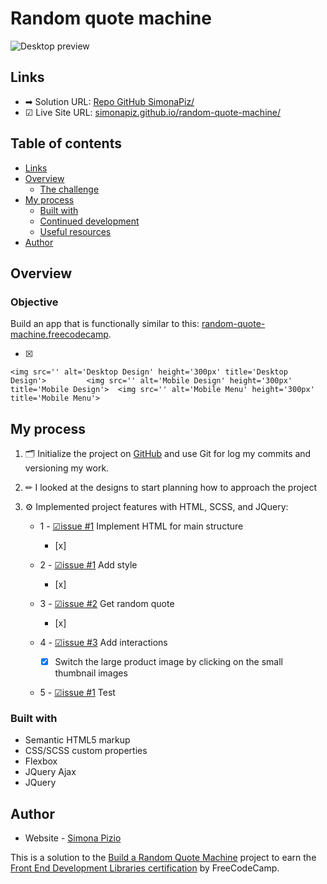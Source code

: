 # Random quote machine



![Desktop preview]()

## Links

- ➡ Solution URL: [Repo GitHub SimonaPiz/](https://github.com/SimonaPiz/random-quote-machine)
- ☑ Live Site URL: [simonapiz.github.io/random-quote-machine/](https://simonapiz.github.io/random-quote-machine/)


## Table of contents

- [Links](#links)
- [Overview](#overview)
  - [The challenge](#the-challenge)
- [My process](#my-process)
  - [Built with](#built-with)
  - [Continued development](#continued-development)
  - [Useful resources](#useful-resources)
- [Author](#author)

## Overview



### Objective 

Build an app that is functionally similar to this: [random-quote-machine.freecodecamp](https://random-quote-machine.freecodecamp.rocks/).

- [x] 

    <img src='' alt='Desktop Design' height='300px' title='Desktop Design'>         <img src='' alt='Mobile Design' height='300px' title='Mobile Design'>  <img src='' alt='Mobile Menu' height='300px' title='Mobile Menu'>
      


## My process

1. 🗂 Initialize the project on [GitHub]() and use Git for log my commits and versioning my work.

2. ✏ I looked at the designs to start planning how to approach the project
  
3. ⚙ Implemented project features with HTML, SCSS, and JQuery:

   - 1️ - [☑issue #1]() Implement HTML for main structure
      - [x]  
          
           
    - 2 - [☑issue #1]() Add style
      - [x]  
    
    - 3 - [☑issue #2]() Get random quote
      - [x]  
    
    - 4 - [☑issue #3]() Add interactions
      - [x] Switch the large product image by clicking on the small thumbnail images

    - 5 - [☑issue #1]() Test


### Built with

- Semantic HTML5 markup
- CSS/SCSS custom properties
- Flexbox
- JQuery Ajax
- JQuery 

## Author

- Website - [Simona Pizio](https://github.com/SimonaPiz)


This is a solution to the [Build a Random Quote Machine](https://www.freecodecamp.org/learn/front-end-development-libraries/front-end-development-libraries-projects/build-a-random-quote-machine) project to earn the [Front End Development Libraries certification](https://www.freecodecamp.org/learn/front-end-development-libraries/) by FreeCodeCamp.